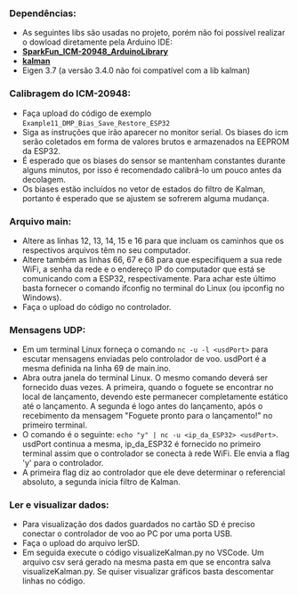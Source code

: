
### Dependências:
- As seguintes libs são usadas no projeto, porém não foi possível realizar o dowload diretamente pela Arduino IDE:
- **[SparkFun_ICM-20948_ArduinoLibrary](https://github.com/sparkfun/SparkFun_ICM-20948_ArduinoLibrary)**
- **[kalman](https://github.com/mherb/kalman)**
- Eigen 3.7 (a versão 3.4.0 não foi compatível com a lib kalman)
### Calibragem do ICM-20948:
- Faça upload do código de exemplo `Example11_DMP_Bias_Save_Restore_ESP32`
- Siga as instruções que irão aparecer no monitor serial. Os biases do icm serão coletados em forma de valores brutos e armazenados na EEPROM da ESP32.
- É esperado que os biases do sensor se mantenham constantes durante alguns minutos, por isso é recomendado calibrá-lo um pouco antes da decolagem.
- Os biases estão incluídos no vetor de estados do filtro de Kalman,  portanto é esperado que se ajustem se sofrerem alguma mudança.
### Arquivo main:
- Altere as linhas 12, 13, 14, 15 e 16 para que incluam os caminhos que os respectivos arquivos têm no seu computador. 
- Altere também as linhas 66, 67 e 68 para que especifiquem a sua rede WiFi, a senha da rede e o endereço IP do computador que está se comunicando com a ESP32, respectivamente. Para achar este último basta fornecer o comando ifconfig no terminal do Linux (ou ipconfig no Windows).
- Faça o upload do código no controlador.

### Mensagens UDP:
- Em um terminal Linux forneça o comando ``nc -u -l <usdPort>`` para escutar mensagens enviadas pelo controlador de voo. usdPort é a mesma definida na linha 69 de main.ino. 
- Abra outra janela do terminal Linux. O mesmo comando deverá ser fornecido duas vezes. A primeira, quando o foguete se encontrar no local de lançamento, devendo este permanecer completamente estático até o lançamento. A segunda é logo antes do lançamento, após o recebimento da mensagem "Foguete pronto para o lançamento!" no primeiro terminal. 
- O comando é o seguinte: ``echo "y" | nc -u <ip_da_ESP32> <usdPort>``. usdPort continua a mesma, ip_da_ESP32 é fornecido no primeiro terminal assim que o controlador se conecta à rede WiFi.  Ele envia a flag 'y' para o controlador.
- A primeira flag diz ao controlador que ele deve determinar o referencial absoluto, a segunda inicia filtro de Kalman. 

### Ler e visualizar dados:
- Para visualização dos dados guardados no cartão SD é preciso conectar o controlador de voo ao PC por uma porta USB.
- Faça o upload do arquivo lerSD.
- Em seguida execute o código visualizeKalman.py no VSCode. Um arquivo csv será gerado na mesma pasta em que se encontra salva visualizeKalman.py. Se quiser visualizar gráficos basta descomentar linhas no código. 